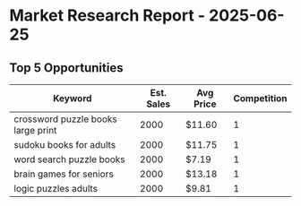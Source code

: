 # Market Research Report - 2025-06-25

## Top 5 Opportunities

| Keyword | Est. Sales | Avg Price | Competition |
|---------|------------|-----------|-------------|
| crossword puzzle books large print | 2000 | $11.60 | 1 |
| sudoku books for adults | 2000 | $11.75 | 1 |
| word search puzzle books | 2000 | $7.19 | 1 |
| brain games for seniors | 2000 | $13.18 | 1 |
| logic puzzles adults | 2000 | $9.81 | 1 |
